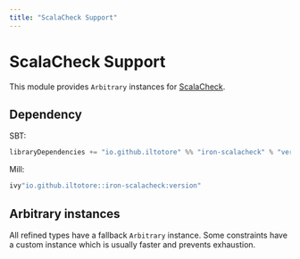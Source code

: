 ```yaml
---
title: "ScalaCheck Support"
---
```


# ScalaCheck Support

This module provides `Arbitrary` instances for [ScalaCheck](https://scalacheck.org/).

## Dependency

SBT:

```scala sc:nocompile
libraryDependencies += "io.github.iltotore" %% "iron-scalacheck" % "version"
```

Mill:

```scala sc:nocompile
ivy"io.github.iltotore::iron-scalacheck:version"
```

## Arbitrary instances

All refined types have a fallback `Arbitrary` instance. Some constraints have a custom instance which is usually faster and prevents exhaustion.